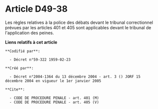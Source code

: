 # Article D49-38

Les règles relatives à la police des débats devant le tribunal correctionnel prévues par les articles 401 et 405 sont
applicables devant le tribunal de l'application des peines.

**Liens relatifs à cet article**

	**Codifié par**:

	  - Décret n°59-322 1959-02-23

	**Créé par**:

	  - Décret n°2004-1364 du 13 décembre 2004 - art. 3 () JORF 15 décembre 2004 en vigueur le 1er janvier 2005

	**Cite**:

	  - CODE DE PROCEDURE PENALE - art. 401 (M)
	  - CODE DE PROCEDURE PENALE - art. 405 (V)
